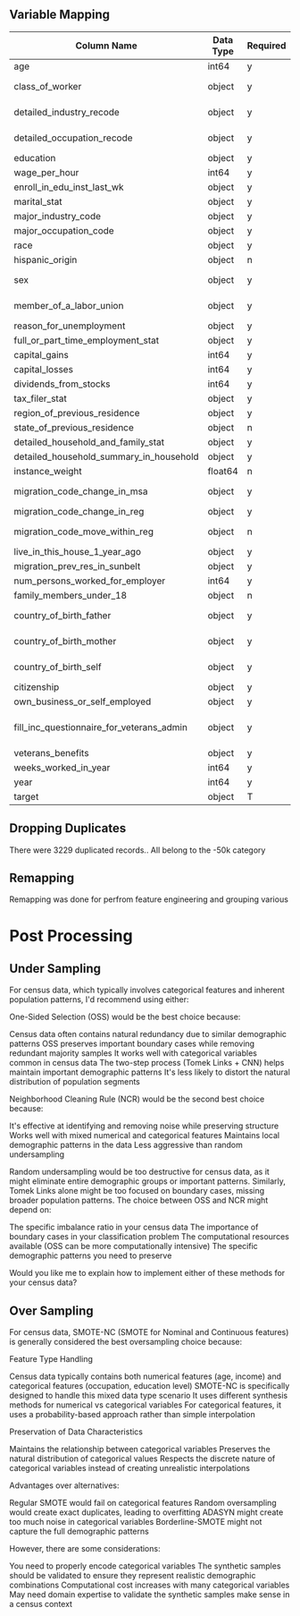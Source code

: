 ## Variable Mapping

| Column Name                                 | Data Type | Required | Mapping | Post Processing|
|---------------------------------------------|-----------|----------|---------|----------------|
| age                                         | int64     | y        |         |ok, only over 18    |
| class_of_worker                             | object    | y        | map     |ok, keep only 5 cats|
| detailed_industry_recode                    | object    | y        | map     |no,high corr with class_of_worker|
| detailed_occupation_recode                  | object    | y        | map     |no,high corr with class_of_worker|
| education                                   | object    | y        | map     |ok|
| wage_per_hour                               | int64     | y        |         |ok|
| enroll_in_edu_inst_last_wk                  | object    | y        |         |ok|
| marital_stat                                | object    | y        | map     |ok|
| major_industry_code                         | object    | y        |         |ok|
| major_occupation_code                       | object    | y        |         |ok|
| race                                        | object    | y        |         |ok|
| hispanic_origin                             | object    | n        |         |not relative|
| sex                                         | object    | y        |         |ok, might be sensitive|
| member_of_a_labor_union                     | object    | y        |         |ok, just keep 'Yes'|
| reason_for_unemployment                     | object    | y        |         |ok|
| full_or_part_time_employment_stat           | object    | y        | map     |ok|
| capital_gains                               | int64     | y        |         |ok|
| capital_losses                              | int64     | y        |         |ok|
| dividends_from_stocks                       | int64     | y        |         |ok|
| tax_filer_stat                              | object    | y        | map     |ok|
| region_of_previous_residence                | object    | y        |         |ok. just four cats|
| state_of_previous_residence                 | object    | n        |         |no, too many cats|
| detailed_household_and_family_stat          | object    | y        | map     |ok|
| detailed_household_summary_in_household     | object    | y        | map     |no, too many cats|
| instance_weight                             | float64   | n        |         |no, instructed|
| migration_code_change_in_msa                | object    | y        | map     |no, high corr with move_reg|
| migration_code_change_in_reg                | object    | y        |         |ok, only two cats|
| migration_code_move_within_reg              | object    | n        |         |no, high corr with move_reg|
| live_in_this_house_1_year_ago               | object    | y        |         |ok|
| migration_prev_res_in_sunbelt               | object    | y        |         |ok|
| num_persons_worked_for_employer             | int64     | y        |         |ok|
| family_members_under_18                     | object    | n        |         |ok|
| country_of_birth_father                     | object    | y        |         |no, high corr with citizenship|
| country_of_birth_mother                     | object    | y        |         |no, high corr with citizenship|
| country_of_birth_self                       | object    | y        |         |no, high corr with citizenship|
| citizenship                                 | object    | y        |         |ok|
| own_business_or_self_employed               | object    | y        | map     |ok|
| fill_inc_questionnaire_for_veterans_admin   | object    | y        |         |no, using veterans_benefits instead|
| veterans_benefits                           | object    | y        |         |ok|
| weeks_worked_in_year                        | int64     | y        |         |ok|
| year                                        | int64     | y        |         |not related|
| target                                      | object    | T        |         |Target|



## Dropping Duplicates
There were 3229 duplicated records.. All belong to the -50k category


## Remapping
Remapping was done for perfrom feature engineering and grouping various



# Post Processing




## Under Sampling
For census data, which typically involves categorical features and inherent population patterns, I'd recommend using either:

One-Sided Selection (OSS) would be the best choice because:


Census data often contains natural redundancy due to similar demographic patterns
OSS preserves important boundary cases while removing redundant majority samples
It works well with categorical variables common in census data
The two-step process (Tomek Links + CNN) helps maintain important demographic patterns
It's less likely to distort the natural distribution of population segments


Neighborhood Cleaning Rule (NCR) would be the second best choice because:


It's effective at identifying and removing noise while preserving structure
Works well with mixed numerical and categorical features
Maintains local demographic patterns in the data
Less aggressive than random undersampling

Random undersampling would be too destructive for census data, as it might eliminate entire demographic groups or important patterns. Similarly, Tomek Links alone might be too focused on boundary cases, missing broader population patterns.
The choice between OSS and NCR might depend on:

The specific imbalance ratio in your census data
The importance of boundary cases in your classification problem
The computational resources available (OSS can be more computationally intensive)
The specific demographic patterns you need to preserve

Would you like me to explain how to implement either of these methods for your census data?


## Over Sampling
For census data, SMOTE-NC (SMOTE for Nominal and Continuous features) is generally considered the best oversampling choice because:

Feature Type Handling


Census data typically contains both numerical features (age, income) and categorical features (occupation, education level)
SMOTE-NC is specifically designed to handle this mixed data type scenario
It uses different synthesis methods for numerical vs categorical variables
For categorical features, it uses a probability-based approach rather than simple interpolation


Preservation of Data Characteristics


Maintains the relationship between categorical variables
Preserves the natural distribution of categorical values
Respects the discrete nature of categorical variables instead of creating unrealistic interpolations


Advantages over alternatives:


Regular SMOTE would fail on categorical features
Random oversampling would create exact duplicates, leading to overfitting
ADASYN might create too much noise in categorical variables
Borderline-SMOTE might not capture the full demographic patterns

However, there are some considerations:

You need to properly encode categorical variables
The synthetic samples should be validated to ensure they represent realistic demographic combinations
Computational cost increases with many categorical variables
May need domain expertise to validate the synthetic samples make sense in a census context